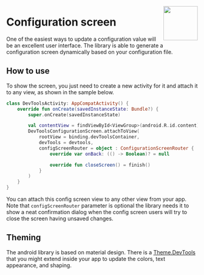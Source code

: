 [<img width="90" align="right" src="https://user-images.githubusercontent.com/12527390/80737506-4ae3a700-8b1c-11ea-92b7-a137982595ea.png"/>](#)

# Configuration screen
One of the easiest ways to update a configuration value will be an excellent user interface. The library is able to generate a configuration screen dynamically based on your configuration file.

## How to use
To show the screen, you just need to create a new activity for it and attach it to any view, as shown in the sample below.

```Kotlin
class DevToolsActivity: AppCompatActivity() {
    override fun onCreate(savedInstanceState: Bundle?) {
        super.onCreate(savedInstanceState)

        val contentView = findViewById<ViewGroup>(android.R.id.content)
        DevToolsConfigurationScreen.attachToView(
            rootView = binding.devToolsContainer,
            devTools = devtools,
            configScreenRouter = object : ConfigurationScreenRouter {
                override var onBack: (() -> Boolean)? = null

                override fun closeScreen() = finish()
            }
        )
    }
}
```
You can attach this config screen view to any other view from your app.
Note that `configScreenRouter` parameter is optional the library needs it to show a neat confirmation dialog when the config screen users will try to close the screen having unsaved changes.

## Theming
The android library is based on material design. There is a [Theme.DevTools](../../devtools/android/src/main/res/values/styles.xml#L3) that you might extend inside your app to update the colors, text appearance, and shaping.
